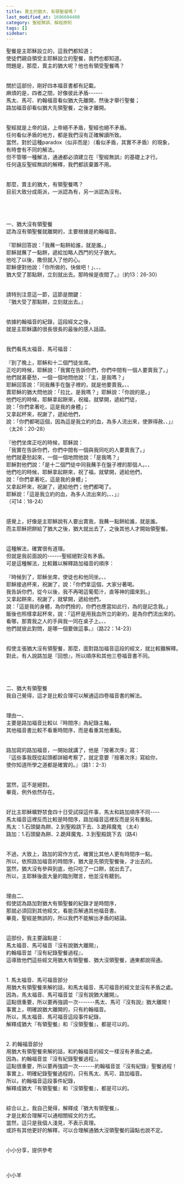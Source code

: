 ```yaml
---
title: 賣主的猶大，有領聖餐嗎？
last_modified_at: 1696604400
category: 聖經無誤、解經原則
tags: []
sidebar: 
---
```


 <div>聖餐是主耶穌設立的，這我們都知道；</div>

<div>使徒們親自領受主耶穌設立的聖餐，我們也都知道。</div>

<div>問題是，那麼，賣主的猶大呢？他也有領受聖餐嗎？</div>

<div>&nbsp;</div>

<div>&nbsp;</div>

<div>關於這部份，剛好四本福音書都有記載。</div>

<div>麻煩的是，四者之間，好像彼此矛盾------</div>

<div>馬太、馬可、約翰福音看似猶大先離開，然後才舉行聖餐；</div>

<div>路加福音卻看似猶大先領聖餐，之後才離開。</div>

<div>&nbsp;</div>

<div>&nbsp;</div>

<div>聖經就是上帝的話，上帝絕不矛盾，聖經也絕不矛盾。</div>

<div>任何看似矛盾的地方，都是我們沒有正確解讀所致。</div>

<div>當然，對於這種paradox（似非而是）（看似矛盾，其實不矛盾）的現象，</div>

<div>有時會有不同的解法。</div>

<div>但不管哪一種解法，通通都必須建立在『聖經無誤』的基礎上才行。</div>

<div>任何違反聖經無誤的解釋，我們都該棄置不用。</div>

<div>&nbsp;</div>

<div>&nbsp;</div>

<div>那麼，賣主的猶大，有領聖餐嗎？</div>

<div>目前大致分成兩派，一派認為有，另一派認為沒有。</div>

<div>&nbsp;</div>

<div>&nbsp;</div>

<div>&nbsp;</div>

<div>&nbsp;</div>

<div>一、猶大沒有領聖餐</div>

<div>認為沒有領聖餐就離開的，主要根據是約翰福音。</div>

<div>&nbsp;</div>

<div>『耶穌回答說：「我蘸一點餅給誰，就是誰。」</div>

<div>耶穌就蘸了一點餅，遞給加略人西門的兒子猶大。</div>

<div>他吃了以後，撒但就入了他的心。</div>

<div>耶穌便對他說：「你所做的，快做吧！」、、、</div>

<div>猶大受了那點餅，立刻就出去。那時候是夜間了。』（約13：26-30）</div>

<div>&nbsp;</div>

<div>&nbsp;</div>

<div>請特別注意這一節，這節是關鍵：</div>

<div>『猶大受了那點餅，立刻就出去。』</div>

<div>&nbsp;</div>

<div>&nbsp;</div>

<div>依據約翰福音的紀錄，這段經文之後，</div>

<div>就是主耶穌講的很長很長的最後的感人話語。</div>

<div>&nbsp;</div>

<div>&nbsp;</div>

<div>我們看馬太福音、馬可福音：</div>

<div>&nbsp;</div>

<div>『到了晚上，耶穌和十二個門徒坐席。</div>

<div>正吃的時候，耶穌說：「我實在告訴你們，你們中間有一個人要賣我了。」</div>

<div>他們就甚憂愁，一個一個地問他說：「主，是我嗎？」</div>

<div>耶穌回答說：「同我蘸手在盤子裡的，就是他要賣我。、、</div>

<div>賣耶穌的猶大問他說：「拉比，是我嗎？」耶穌說：「你說的是。」</div>

<div>他們吃的時候，耶穌拿起餅來，祝福，就擘開，遞給門徒，</div>

<div>說：「你們拿著吃，這是我的身體」；</div>

<div>又拿起杯來，祝謝了，遞給他們，</div>

<div>說：「你們都喝這個，因為這是我立約的血，為多人流出來，使罪得赦、、」』</div>

<div>（太26：20-28）</div>

<div>&nbsp;</div>

<div>『他們坐席正吃的時候，耶穌說：</div>

<div>「我實在告訴你們，你們中間有一個與我同吃的人要賣我了。」</div>

<div>他們就憂愁起來，一個一個地問他說：「是我嗎？」</div>

<div>耶穌對他們說：「是十二個門徒中同我蘸手在盤子裡的那個人。、、</div>

<div>他們吃的時候，耶穌拿起餅來，祝了福，就擘開，遞給他們，</div>

<div>說：「你們拿著吃，這是我的身體」；</div>

<div>又拿起杯來，祝謝了，遞給他們；他們都喝了。</div>

<div>耶穌說：「這是我立約的血，為多人流出來的。、、」』</div>

<div>（可14：18-24）</div>

<div>&nbsp;</div>

<div>&nbsp;</div>

<div>感覺上，好像是主耶穌說有人要出賣我，我蘸一點餅給誰，就是誰。</div>

<div>而主耶穌把餅給了猶大之後，猶大就出去了，之後其他人才開始領聖餐。</div>

<div>&nbsp;</div>

<div>&nbsp;</div>

<div>這種解法，確實很有道理。</div>

<div>但就是我前面說的------聖經絕對沒有矛盾。</div>

<div>可是這種解法，比較難以解釋路加福音的順序：</div>

<div>&nbsp;</div>

<div>『時候到了，耶穌坐席，使徒也和他同坐。、、</div>

<div>耶穌接過杯來，祝謝了，說：「你們拿這個，大家分著喝。</div>

<div>我告訴你們，從今以後，我不再喝這葡萄汁，直等神的國來到。」</div>

<div>又拿起餅來，祝謝了，就擘開，遞給他們，</div>

<div>說：「這是我的身體，為你們捨的，你們也應當如此行，為的是記念我。」</div>

<div>飯後也照樣拿起杯來，說：「這杯是用我血所立的新約，是為你們流出來的。</div>

<div>看哪，那賣我之人的手與我一同在桌子上。、、</div>

<div>他們就彼此對問，是哪一個要做這事。』（路22：14-23）</div>

<div>&nbsp;</div>

<div>&nbsp;</div>

<div>假使主張猶大沒有領聖餐，那麼，面對路加福音這段的經文，就比較難解釋。</div>

<div>對此，有人說路加是『回想』，所以順序和其他三卷福音書不同。</div>

<div>&nbsp;</div>

<div>&nbsp;</div>

<div>&nbsp;</div>

<div>&nbsp;</div>

<div>二、猶大有領聖餐</div>

<div>我自己覺得，這才是比較合理可以解通這四卷福音書的解法。</div>

<div>&nbsp;</div>

<div>&nbsp;</div>

<div>理由一、</div>

<div>主要是路加福音比較以『時間序』為紀錄主軸，</div>

<div>其他福音書比較不看重時間序，而是看重其他重點。</div>

<div>&nbsp;</div>

<div>&nbsp;</div>

<div>路加寫的路加福音，一開始就講了，他是『按著次序』寫：</div>

<div>『這些事我既從起頭都詳細考察了，就定意要『按著次序』寫給你，</div>

<div>使你知道所學之道都是確實的。』（路1：2-3）</div>

<div>&nbsp;</div>

<div>&nbsp;</div>

<div>當然，這不是絕對。</div>

<div>畢竟，例外依然存在。</div>

<div>&nbsp;</div>

<div>&nbsp;</div>

<div>好比主耶穌曠野禁食四十日受試探這件事，馬太和路加順序不同----</div>

<div>馬太福音這裡反而比較是時間序，路加福音這裡反而是另有重點。</div>

<div>馬太：1.石頭變為餅、2.到聖殿跳下去、3.跪拜魔鬼 （太4）</div>

<div>路加：1.石頭變為餅、2.跪拜魔鬼、3.到聖殿跳下去（路4）</div>

<div>&nbsp;</div>

<div>&nbsp;</div>

<div>不過，大致上，路加的寫作方式，確實比其他人更有時間序一點。</div>

<div>所以，依照路加福音的時間序，猶大是先領完聖餐後，才出去的。</div>

<div>當然，猶大沒有參與到底，他只吃了一口餅，就出去了。</div>

<div>所以，主耶穌後面大量的臨別贈言，他並沒有聽到。</div>

<div>&nbsp;</div>

<div>&nbsp;</div>

<div>理由二、</div>

<div>假使認為路加對猶大有領聖餐的紀錄才是時間序，</div>

<div>那就必須回到其他經文，看能否解通其他福音書。</div>

<div>畢竟，聖經是無誤的，所以我們不能解出矛盾的結論。</div>

<div>&nbsp;</div>

<div>&nbsp;</div>

<div>這部份，我主要論點是：</div>

<div>馬太福音、馬可福音『沒有說猶大離開』，</div>

<div>約翰福音並『沒有紀錄聖餐過程』，</div>

<div>這導致他們這些經文用猶大有領聖餐、猶大沒領聖餐，通東都說得通。</div>

<div>&nbsp;</div>

<div>&nbsp;</div>

<div>1.<span style="white-space:pre"> </span>馬太福音、馬可福音部分</div>

<div>用猶大有領聖餐來解的話，和馬太福音、馬可福音的經文並沒有矛盾之處。</div>

<div>因為，馬太福音、馬可福音並『沒有說猶大離開』。</div>

<div>這點很重要，所以要再強調一次-------馬太、馬可『沒有說』猶大離開！</div>

<div>事實上，明確說猶大離開的，只有約翰福音。</div>

<div>所以，馬太福音、馬可福音這段事件紀錄，</div>

<div>解釋成猶大『有領聖餐』和『沒領聖餐』，都是可以的。</div>

<div>&nbsp;</div>

<div>&nbsp;</div>

<div>2.<span style="white-space:pre"> </span>約翰福音部分</div>

<div>用猶大有領聖餐來解的話，和約翰福音的經文一樣沒有矛盾之處。</div>

<div>因為，約翰福音並『沒有紀錄聖餐過程』。</div>

<div>這點很重要，所以要再強調一次-------約翰福音並『沒有紀錄』聖餐過程！</div>

<div>事實上，明確紀錄聖餐過程的，只有馬太、馬可、路加福音。</div>

<div>所以，約翰福音這段事件紀錄，</div>

<div>解釋成猶大『有領聖餐』和『沒領聖餐』，都是可以的。</div>

<div>&nbsp;</div>

<div>&nbsp;</div>

<div>綜合以上，我自己覺得，解釋成『猶大有領聖餐』，</div>

<div>才是比較合理解可以通相關經文的方式。</div>

<div>當然，這只是我個人淺見，不表示真理。</div>

<div>或許有其他更好的解釋，可以合理解通猶大沒領聖餐的論點也說不定。</div>

<div>&nbsp;</div>

<div>&nbsp;</div>

<div>小小分享，提供參考</div>

<div>&nbsp;</div>

<div>&nbsp;</div>

<p>小小羊</p>

<p>&nbsp;</p>

